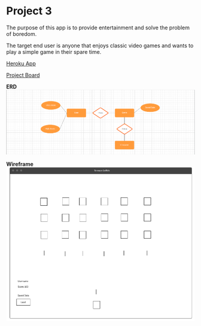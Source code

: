 # Project 3

The purpose of this app is to provide entertainment and solve the problem of boredom.

The target end user is anyone that enjoys classic video games and wants to play a simple game in their spare time.

[Heroku App](https://hidden-taiga-77470.herokuapp.com/)

[Project Board](https://github.com/tgriffith92/react-game/projects/1)

**ERD**
![ERD](https://github.com/tgriffith92/react-game/blob/master/client/public/ERD-Image.png)

**Wireframe**
![Wireframe](https://github.com/tgriffith92/react-game/blob/master/client/public/Wireframe.png)
